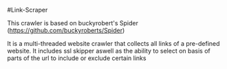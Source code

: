 #Link-Scraper

This crawler is based on buckyrobert's Spider (https://github.com/buckyroberts/Spider)

It is a multi-threaded website crawler that collects all links of a pre-defined website.
It includes ssl skipper aswell as the ability to select on basis of parts of the url to include or exclude certain links 
